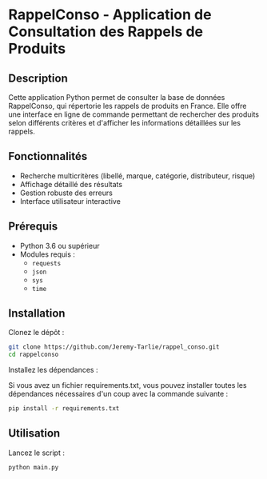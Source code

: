 # RappelConso - Application de Consultation des Rappels de Produits

## Description
Cette application Python permet de consulter la base de données RappelConso, qui répertorie les rappels de produits en France. Elle offre une interface en ligne de commande permettant de rechercher des produits selon différents critères et d'afficher les informations détaillées sur les rappels.

## Fonctionnalités
- Recherche multicritères (libellé, marque, catégorie, distributeur, risque)
- Affichage détaillé des résultats
- Gestion robuste des erreurs
- Interface utilisateur interactive

## Prérequis
- Python 3.6 ou supérieur
- Modules requis :
  - `requests`
  - `json`
  - `sys`
  - `time`

## Installation

Clonez le dépôt :

```bash
git clone https://github.com/Jeremy-Tarlie/rappel_conso.git
cd rappelconso
```

Installez les dépendances :

Si vous avez un fichier requirements.txt, vous pouvez installer toutes les dépendances nécessaires d'un coup avec la commande suivante :

```bash
pip install -r requirements.txt
```
## Utilisation
Lancez le script :

```bash
python main.py
```